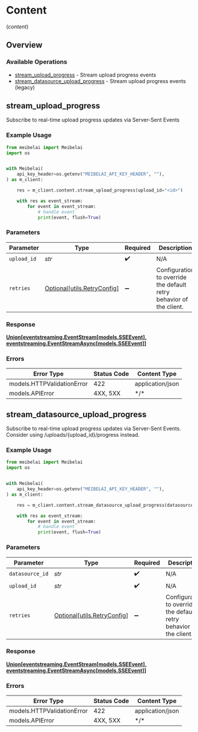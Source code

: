 # Content
(*content*)

## Overview

### Available Operations

* [stream_upload_progress](#stream_upload_progress) - Stream upload progress events
* [stream_datasource_upload_progress](#stream_datasource_upload_progress) - Stream upload progress events (legacy)

## stream_upload_progress

Subscribe to real-time upload progress updates via Server-Sent Events

### Example Usage

<!-- UsageSnippet language="python" operationID="streamUploadProgress" method="get" path="/uploads/{upload_id}/progress" -->
```python
from meibelai import Meibelai
import os


with Meibelai(
    api_key_header=os.getenv("MEIBELAI_API_KEY_HEADER", ""),
) as m_client:

    res = m_client.content.stream_upload_progress(upload_id="<id>")

    with res as event_stream:
        for event in event_stream:
            # handle event
            print(event, flush=True)

```

### Parameters

| Parameter                                                           | Type                                                                | Required                                                            | Description                                                         |
| ------------------------------------------------------------------- | ------------------------------------------------------------------- | ------------------------------------------------------------------- | ------------------------------------------------------------------- |
| `upload_id`                                                         | *str*                                                               | :heavy_check_mark:                                                  | N/A                                                                 |
| `retries`                                                           | [Optional[utils.RetryConfig]](../../models/utils/retryconfig.md)    | :heavy_minus_sign:                                                  | Configuration to override the default retry behavior of the client. |

### Response

**[Union[eventstreaming.EventStream[models.SSEEvent], eventstreaming.EventStreamAsync[models.SSEEvent]]](../../models/.md)**

### Errors

| Error Type                 | Status Code                | Content Type               |
| -------------------------- | -------------------------- | -------------------------- |
| models.HTTPValidationError | 422                        | application/json           |
| models.APIError            | 4XX, 5XX                   | \*/\*                      |

## stream_datasource_upload_progress

Subscribe to real-time upload progress updates via Server-Sent Events. Consider using /uploads/{upload_id}/progress instead.

### Example Usage

<!-- UsageSnippet language="python" operationID="streamDatasourceUploadProgress" method="get" path="/datasource/{datasource_id}/content/upload-progress/{upload_id}" -->
```python
from meibelai import Meibelai
import os


with Meibelai(
    api_key_header=os.getenv("MEIBELAI_API_KEY_HEADER", ""),
) as m_client:

    res = m_client.content.stream_datasource_upload_progress(datasource_id="<id>", upload_id="<id>")

    with res as event_stream:
        for event in event_stream:
            # handle event
            print(event, flush=True)

```

### Parameters

| Parameter                                                           | Type                                                                | Required                                                            | Description                                                         |
| ------------------------------------------------------------------- | ------------------------------------------------------------------- | ------------------------------------------------------------------- | ------------------------------------------------------------------- |
| `datasource_id`                                                     | *str*                                                               | :heavy_check_mark:                                                  | N/A                                                                 |
| `upload_id`                                                         | *str*                                                               | :heavy_check_mark:                                                  | N/A                                                                 |
| `retries`                                                           | [Optional[utils.RetryConfig]](../../models/utils/retryconfig.md)    | :heavy_minus_sign:                                                  | Configuration to override the default retry behavior of the client. |

### Response

**[Union[eventstreaming.EventStream[models.SSEEvent], eventstreaming.EventStreamAsync[models.SSEEvent]]](../../models/.md)**

### Errors

| Error Type                 | Status Code                | Content Type               |
| -------------------------- | -------------------------- | -------------------------- |
| models.HTTPValidationError | 422                        | application/json           |
| models.APIError            | 4XX, 5XX                   | \*/\*                      |